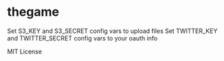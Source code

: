 thegame
========================

Set S3_KEY and S3_SECRET config vars to upload files
Set TWITTER_KEY and TWITTER_SECRET config vars to your oauth info


MIT License
